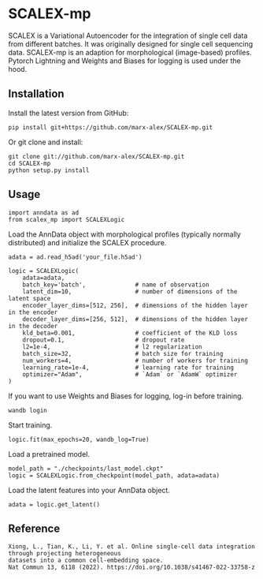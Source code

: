 SCALEX-mp
==============================

SCALEX is a Variational Autoencoder for the integration of single cell data from different batches.
It was originally designed for single cell sequencing data. SCALEX-mp is an adaption
for morphological (image-based) profiles. Pytorch Lightning and Weights and Biases for 
logging is used under the hood.

## Installation
Install the latest version from GitHub:

    pip install git+https://github.com/marx-alex/SCALEX-mp.git

Or git clone and install:

    git clone git://github.com/marx-alex/SCALEX-mp.git
    cd SCALEX-mp
    python setup.py install

## Usage

```
import anndata as ad
from scalex_mp import SCALEXLogic
```
Load the AnnData object with morphological profiles (typically normally distributed)
and initialize the SCALEX procedure.
```
adata = ad.read_h5ad('your_file.h5ad')

logic = SCALEXLogic(
    adata=adata,
    batch_key='batch',              # name of observation
    latent_dim=10,                  # number of dimensions of the latent space
    encoder_layer_dims=[512, 256],  # dimensions of the hidden layer in the encoder
    decoder_layer_dims=[256, 512],  # dimensions of the hidden layer in the decoder
    kld_beta=0.001,                 # coefficient of the KLD loss
    dropout=0.1,                    # dropout rate
    l2=1e-4,                        # l2 regularization
    batch_size=32,                  # batch size for training
    num_workers=4,                  # number of workers for training
    learning_rate=1e-4,             # learning rate for training
    optimizer="Adam",               # `Adam` or `AdamW` optimizer
)
```
If you want to use Weights and Biases for logging, log-in before training.
```
wandb login
```
Start training.
```
logic.fit(max_epochs=20, wandb_log=True)
```
Load a pretrained model.
```
model_path = "./checkpoints/last_model.ckpt"
logic = SCALEXLogic.from_checkpoint(model_path, adata=adata)
```
Load the latent features into your AnnData object.
```
adata = logic.get_latent()
```

## Reference

    Xiong, L., Tian, K., Li, Y. et al. Online single-cell data integration through projecting heterogeneous 
    datasets into a common cell-embedding space. 
    Nat Commun 13, 6118 (2022). https://doi.org/10.1038/s41467-022-33758-z

